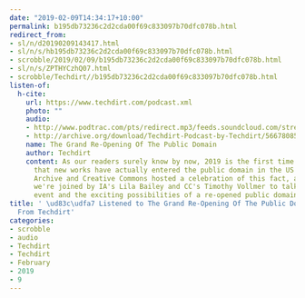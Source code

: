 ```yaml
---
date: "2019-02-09T14:34:17+10:00"
permalink: b195db73236c2d2cda00f69c833097b70dfc078b.html
redirect_from:
- sl/n/d20190209143417.html
- sl/n/s/hb195db73236c2d2cda00f69c833097b70dfc078b.html
- scrobble/2019/02/09/b195db73236c2d2cda00f69c833097b70dfc078b.html
- sl/n/s/ZPTHYCzhQ07.html
- scrobble/Techdirt//b195db73236c2d2cda00f69c833097b70dfc078b.html
listen-of:
  h-cite:
    url: https://www.techdirt.com/podcast.xml
    photo: ""
    audio:
    - http://www.podtrac.com/pts/redirect.mp3/feeds.soundcloud.com/stream/566780859-techdirt-the-grand-re-opening-of-the-public-domain.mp3
    - http://archive.org/download/Techdirt-Podcast-by-Techdirt/566780859-techdirt-the-grand-re-opening-of-the-public-domain.mp3
    name: The Grand Re-Opening Of The Public Domain
    author: Techdirt
    content: As our readers surely know by now, 2019 is the first time in a long time
      that new works have actually entered the public domain in the US! The Internet
      Archive and Creative Commons hosted a celebration of this fact, and this week
      we're joined by IA's Lila Bailey and CC's Timothy Vollmer to talk about that
      event and the exciting possibilities of a re-opened public domain.
title: ' \ud83c\udfa7 Listened to The Grand Re-Opening Of The Public Domain by Techdirt
  From Techdirt'
categories:
- scrobble
- audio
- Techdirt
- Techdirt
- February
- 2019
- 9
---
```

